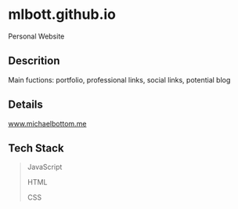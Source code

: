 # mlbott.github.io
Personal Website

## Descrition
Main fuctions:
portfolio,
professional links,
social links,
potential blog

## Details
www.michaelbottom.me

## Tech Stack
> JavaScript
>
> HTML
>
> CSS

